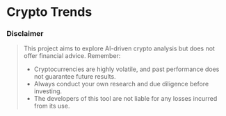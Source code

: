 # Crypto Trends


### Disclaimer
> This project aims to explore AI-driven crypto analysis but does not offer financial advice. Remember:
> * Cryptocurrencies are highly volatile, and past performance does not guarantee future results.
> * Always conduct your own research and due diligence before investing.
> * The developers of this tool are not liable for any losses incurred from its use.

<!-- ## Features
- Chatbot to integrate on Telegram/Discord.
-  -->